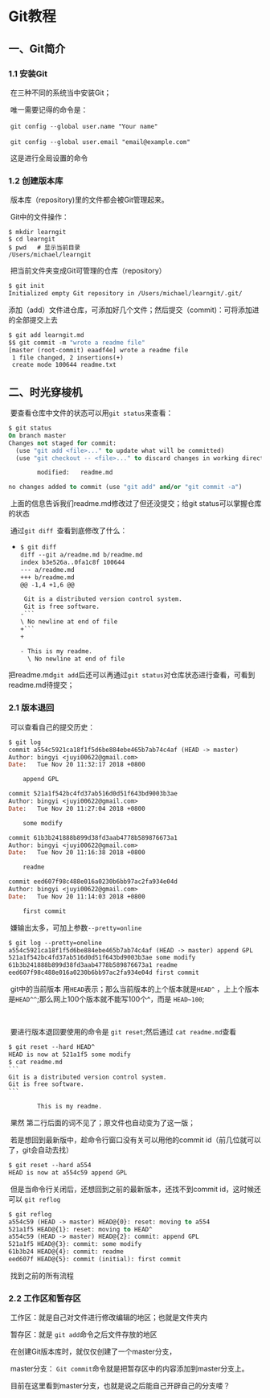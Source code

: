 # Git教程

## 一、Git简介

### 1.1 安装Git

​	在三种不同的系统当中安装Git；

​	唯一需要记得的命令是：

​	`git config --global user.name "Your name"`

​	`git config --global user.email "email@example.com"`

​	这是进行全局设置的命令

### 1.2 创建版本库

​	版本库（repository)里的文件都会被Git管理起来。

​	Git中的文件操作：

```visual basic
$ mkdir learngit
$ cd learngit
$ pwd	# 显示当前目录
/Users/michael/learngit
```

​	把当前文件夹变成Git可管理的仓库（repository）

```vb
$ git init
Initialized empty Git repository in /Users/michael/learngit/.git/
```

​	添加（add）文件进仓库，可添加好几个文件；然后提交（commit)：可将添加进的全部提交上去

```vb
$ git add learngit.md
$$ git commit -m "wrote a readme file"
[master (root-commit) eaadf4e] wrote a readme file
 1 file changed, 2 insertions(+)
 create mode 100644 readme.txt
```

## 二、时光穿梭机

​	要查看仓库中文件的状态可以用`git status`来查看：

```vb
$ git status
On branch master
Changes not staged for commit:
  (use "git add <file>..." to update what will be committed)
  (use "git checkout -- <file>..." to discard changes in working directory)

        modified:   readme.md

no changes added to commit (use "git add" and/or "git commit -a")
```

​	上面的信息告诉我们readme.md修改过了但还没提交；给git status可以掌握仓库的状态

​	通过`git diff `查看到底修改了什么：

+ ```vb
  $ git diff
  diff --git a/readme.md b/readme.md
  index b3e526a..0fa1c8f 100644
  --- a/readme.md
  +++ b/readme.md
  @@ -1,4 +1,6 @@
  
   Git is a distributed version control system.
   Git is free software.
  -```
  \ No newline at end of file
  +```
  +
  
  - This is my readme.
    \ No newline at end of file
  ```

​	把readme.md`git add`后还可以再通过`git status`对仓库状态进行查看，可看到readme.md待提交；

### 2.1 版本退回

​	可以查看自己的提交历史：

```vb
$ git log
commit a554c5921ca18f1f5d6be884ebe465b7ab74c4af (HEAD -> master)
Author: bingyi <juyi00622@gmail.com>
Date:   Tue Nov 20 11:32:17 2018 +0800

    append GPL

commit 521a1f542bc4fd37ab516d0d51f643bd9003b3ae
Author: bingyi <juyi00622@gmail.com>
Date:   Tue Nov 20 11:27:04 2018 +0800

    some modify

commit 61b3b241888b899d38fd3aab4778b589876673a1
Author: bingyi <juyi00622@gmail.com>
Date:   Tue Nov 20 11:16:38 2018 +0800

    readme

commit eed607f98c488e016a0230b6bb97ac2fa934e04d
Author: bingyi <juyi00622@gmail.com>
Date:   Tue Nov 20 11:14:03 2018 +0800

    first commit
```

​	嫌输出太多，可加上参数`--pretty=online`	

```vb
$ git log --pretty=oneline
a554c5921ca18f1f5d6be884ebe465b7ab74c4af (HEAD -> master) append GPL
521a1f542bc4fd37ab516d0d51f643bd9003b3ae some modify
61b3b241888b899d38fd3aab4778b589876673a1 readme
eed607f98c488e016a0230b6bb97ac2fa934e04d first commit
```

​	git中的当前版本    用`HEAD`表示；那么当前版本的上个版本就是`HEAD^` ，上上个版本是`HEAD^^`;那么网上100个版本就不能写100个^，而是 `HEAD~100`;

​	

​	要进行版本退回要使用的命令是   `git reset`;然后通过  `cat readme.md`查看

```vb
$ git reset --hard HEAD^
HEAD is now at 521a1f5 some modify
$ cat readme.md
​```
Git is a distributed version control system.
Git is free software.
​```

        This is my readme.
```

​	果然 第二行后面的词不见了；原文件也自动变为了这一版；

​	若是想回到最新版中，趁命令行窗口没有关可以用他的commit id（前几位就可以了，git会自动去找）

```vb
$ git reset --hard a554
HEAD is now at a554c59 append GPL
```

​	但是当命令行关闭后，还想回到之前的最新版本，还找不到commit id，这时候还可以   `git reflog`

```vb
$ git reflog
a554c59 (HEAD -> master) HEAD@{0}: reset: moving to a554
521a1f5 HEAD@{1}: reset: moving to HEAD^
a554c59 (HEAD -> master) HEAD@{2}: commit: append GPL
521a1f5 HEAD@{3}: commit: some modify
61b3b24 HEAD@{4}: commit: readme
eed607f HEAD@{5}: commit (initial): first commit
```

​	找到之前的所有流程

### 2.2 工作区和暂存区

​	工作区：就是自己对文件进行修改编辑的地区；也就是文件夹内

​	暂存区：就是  `git add`命令之后文件存放的地区

​		在创建Git版本库时，就仅仅创建了一个master分支，

​	master分支：  `Git commit`命令就是把暂存区中的内容添加到master分支上。

​	目前在这里看到master分支，也就是说之后能自己开辟自己的分支喽？

